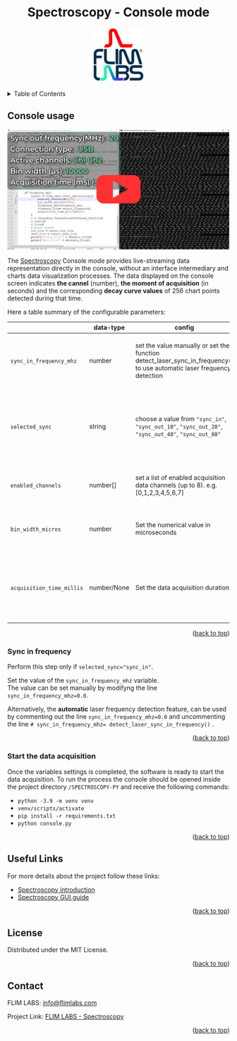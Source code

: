 <a name="readme-top"></a>

<div align="center">
  <h1>Spectroscopy - Console mode </h1>
</div>
<div align="center">
  <a href="https://www.flimlabs.com/">
    <img src="../assets/images/shared/spectroscopy-logo.png" alt="Logo" width="120" height="120">
  </a>
</div>
<br>

<!-- TABLE OF CONTENTS -->
<details>
  <summary>Table of Contents</summary>
  <ol>
    <li>
      <a href="#console-usage">Console Usage</a>
      <ul>
          <li><a href="#sync-in-frequency">Sync in frequency</a></li>            
          <li><a href="#start-the-data-acquisition">Start the data acquisition</a></li> 
      </ul>
    </li>
    <li><a href="#useful-links">Useful links</a></li>
    <li><a href="#license">License</a></li>
    <li><a href="#contact">Contact</a></li>
  </ol>
</details>

## Console usage

[![Spectroscopy console mode](../assets/images/screenshots/spectroscopy_console_thumbnail.png)](https://www.youtube.com/watch?v=CnHMp9E3iBQ)

The [Spectroscopy](https://github.com/flim-labs/spectroscopy-py) Console mode provides live-streaming data representation directly in the console, without an interface intermediary and charts data visualization processes.
The data displayed on the console screen indicates **the cannel** (number), **the moment of acquisition** (in seconds) and the corresponding **decay curve values** of 256 chart points detected during that time.

Here a table summary of the configurable parameters:

|                           | data-type   | config                                                                                                                 | default                                                                                    | explanation                                                                                                |
| ------------------------- | ----------- | ---------------------------------------------------------------------------------------------------------------------- | ------------------------------------------------------------------------------------------ | ---------------------------------------------------------------------------------------------------------- |
| `sync_in_frequency_mhz`   | number      | set the value manually or set the function detect_laser_sync_in_frequency() to use automatic laser frequency detection | check the [Sync in frequency](#sync-in-frequency) paragraph for more detailed information. |
| `selected_sync`           | string      | choose a value from `"sync_in"`, `"sync_out_10"`, `"sync_out_20"`, `"sync_out_40"`, `"sync_out_80"`                    | `"sync_in"`                                                                                | select whether you will connect to the `sync_in` or the `sync_out` port of your FLIM LABS acquisition card |
| `enabled_channels`        | number[]    | set a list of enabled acquisition data channels (up to 8). e.g. [0,1,2,3,4,5,6,7]                                      | [1]                                                                                        | the list of enabled channels for photons data acquisition                                                  |
| `bin_width_micros`        | number      | Set the numerical value in microseconds                                                                                | 1000 (ms)                                                                                  | the time duration to wait for photons count accumulation.                                                  |
| `acquisition_time_millis` | number/None | Set the data acquisition duration                                                                                      | None                                                                                       | The acquisition duration could be determinate (_numeric value_) or indeterminate (_None_)                  |

 <p align="right">(<a href="#readme-top">back to top</a>)</p>

### Sync in frequency

Perform this step only if `selected_sync="sync_in"`.

Set the value of the `sync_in_frequency_mhz` variable.  
The value can be set manually by modifyng the line `sync_in_frequency_mhz=0.0`.

Alternatively, the **automatic** laser frequency detection feature, can be used by commenting out the line `sync_in_frequency_mhz=0.0` and uncommenting the line `# sync_in_frequency_mhz= detect_laser_sync_in_frequency()` .

<p align="right">(<a href="#readme-top">back to top</a>)</p>

### Start the data acquisition

Once the variables settings is completed, the software is ready to start the data acquisition.
To run the process the console should be opened inside the project directory `/SPECTROSCOPY-PY` and receive the following commands:

- `python -3.9 -m venv venv`
- `venv/scripts/activate`
- `pip install -r requirements.txt`
- `python console.py`

<p align="right">(<a href="#readme-top">back to top</a>)</p>

## Useful Links

For more details about the project follow these links:

- [Spectroscopy introduction](../docs/index.html)
- [Spectroscopy GUI guide](../v1.0/index.md)

<p align="right">(<a href="#readme-top">back to top</a>)</p>

## License

Distributed under the MIT License.

<p align="right">(<a href="#readme-top">back to top</a>)</p>

<!-- CONTACT -->

## Contact

FLIM LABS: info@flimlabs.com

Project Link: [FLIM LABS - Spectroscopy](https://github.com/flim-labs/spectroscopy-py)

<p align="right">(<a href="#readme-top">back to top</a>)</p>
